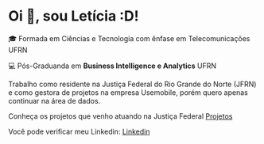 # Oi :wave:, sou Letícia :D!

:mortar_board: Formada em Ciências e Tecnologia com ênfase em Telecomunicações UFRN

:computer: Pós-Graduanda em **Business Intelligence e Analytics** UFRN

Trabalho como residente na Justiça Federal do Rio Grande do Norte (JFRN) e como gestora de projetos na empresa Usemobile, porém quero apenas continuar na área de dados.

 Conheça os projetos que venho atuando na Justiça Federal [Projetos](https://residencia.jfrn.jus.br/index.php/projetos/)
 
 Você pode verificar meu Linkedin: [Linkedin](https://www.linkedin.com/in/let%C3%ADcianascimento/)

